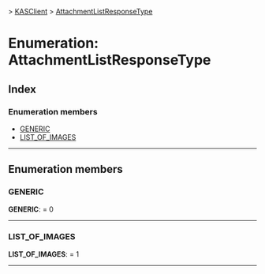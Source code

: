 [](../README.md) > [KASClient](../modules/kasclient.md) > [AttachmentListResponseType](../enums/kasclient.attachmentlistresponsetype.md)

# Enumeration: AttachmentListResponseType

## Index

### Enumeration members

* [GENERIC](kasclient.attachmentlistresponsetype.md#generic)
* [LIST_OF_IMAGES](kasclient.attachmentlistresponsetype.md#list_of_images)

---

## Enumeration members

<a id="generic"></a>

###  GENERIC

**GENERIC**:  = 0

___

<a id="list_of_images"></a>

###  LIST_OF_IMAGES

**LIST_OF_IMAGES**:  = 1

___

